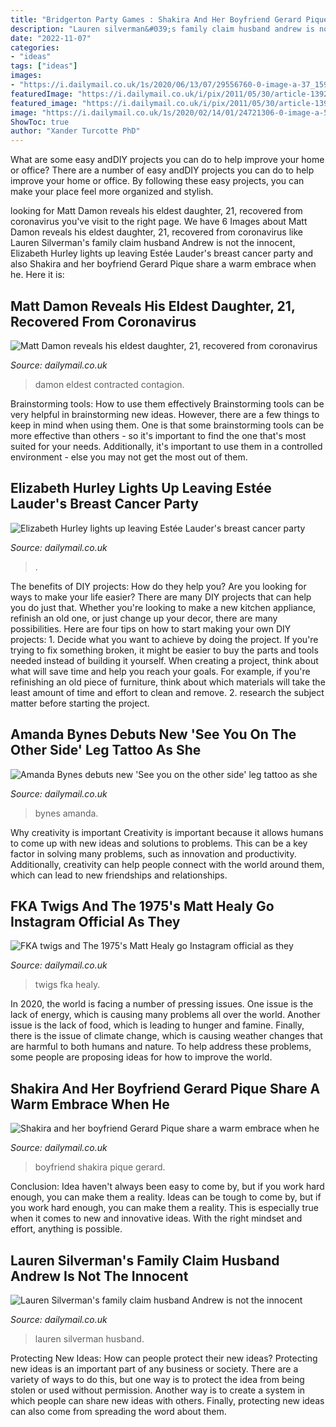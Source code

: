 ```yaml
---
title: "Bridgerton Party Games : Shakira And Her Boyfriend Gerard Pique Share A Warm Embrace When He"
description: "Lauren silverman&#039;s family claim husband andrew is not the innocent"
date: "2022-11-07"
categories:
- "ideas"
tags: ["ideas"]
images:
- "https://i.dailymail.co.uk/1s/2020/06/13/07/29556760-0-image-a-37_1592030314229.jpg"
featuredImage: "https://i.dailymail.co.uk/i/pix/2011/05/30/article-1392300-0C54A2FF00000578-431_1024x615_large.jpg"
featured_image: "https://i.dailymail.co.uk/i/pix/2011/05/30/article-1392300-0C54A2FF00000578-431_1024x615_large.jpg"
image: "https://i.dailymail.co.uk/1s/2020/02/14/01/24721306-0-image-a-50_1581642377731.jpg"
ShowToc: true
author: "Xander Turcotte PhD"
---
```



What are some easy andDIY projects you can do to help improve your home or office?
There are a number of easy andDIY projects you can do to help improve your home or office. By following these easy projects, you can make your place feel more organized and stylish.

	

		
looking for Matt Damon reveals his eldest daughter, 21, recovered from coronavirus you've visit to the right page. We have 6 Images about Matt Damon reveals his eldest daughter, 21, recovered from coronavirus like Lauren Silverman&#039;s family claim husband Andrew is not the innocent, Elizabeth Hurley lights up leaving Estée Lauder&#039;s breast cancer party and also Shakira and her boyfriend Gerard Pique share a warm embrace when he. Here it is:
		
    
## Matt Damon Reveals His Eldest Daughter, 21, Recovered From Coronavirus

<img loading=lazy src="https://i.dailymail.co.uk/1s/2020/05/13/10/28336632-0-image-a-11_1589362162930.jpg" onerror="this.onerror=null;this.src='https://tse3.mm.bing.net/th?id=OIP.GPW0qfV0xAU0bu4oaovHhwHaEc&amp;pid=15.1';" alt="Matt Damon reveals his eldest daughter, 21, recovered from coronavirus">

_Source: dailymail.co.uk_

>damon eldest contracted contagion. 

	

Brainstorming tools: How to use them effectively
Brainstorming tools can be very helpful in brainstorming new ideas. However, there are a few things to keep in mind when using them. One is that some brainstorming tools can be more effective than others - so it's important to find the one that's most suited for your needs. Additionally, it's important to use them in a controlled environment - else you may not get the most out of them.

    
## Elizabeth Hurley Lights Up Leaving Estée Lauder&#039;s Breast Cancer Party

<img loading=lazy src="https://i.dailymail.co.uk/i/pix/2014/10/07/1412679064137_wps_97_7_Oct_2014_LONDON_UK_ELIZ.jpg" onerror="this.onerror=null;this.src='https://tse4.mm.bing.net/th?id=OIP.VJ133TBVNMx5erOCDAbvQQEsC0&amp;pid=15.1';" alt="Elizabeth Hurley lights up leaving Estée Lauder&#039;s breast cancer party">

_Source: dailymail.co.uk_

>. 

	

The benefits of DIY projects: How do they help you?
Are you looking for ways to make your life easier? There are many DIY projects that can help you do just that. Whether you're looking to make a new kitchen appliance, refinish an old one, or just change up your decor, there are many possibilities. Here are four tips on how to start making your own DIY projects: 1. Decide what you want to achieve by doing the project. If you're trying to fix something broken, it might be easier to buy the parts and tools needed instead of building it yourself. When creating a project, think about what will save time and help you reach your goals. For example, if you're refinishing an old piece of furniture, think about which materials will take the least amount of time and effort to clean and remove. 2. research the subject matter before starting the project.

    
## Amanda Bynes Debuts New &#039;See You On The Other Side&#039; Leg Tattoo As She

<img loading=lazy src="https://i.dailymail.co.uk/1s/2020/06/13/07/29556760-0-image-a-37_1592030314229.jpg" onerror="this.onerror=null;this.src='https://tse4.mm.bing.net/th?id=OIP.sQwiSOMeT6rwrWIGn-3SpwHaEc&amp;pid=15.1';" alt="Amanda Bynes debuts new &#039;See you on the other side&#039; leg tattoo as she">

_Source: dailymail.co.uk_

>bynes amanda. 

	

Why creativity is important
Creativity is important because it allows humans to come up with new ideas and solutions to problems. This can be a key factor in solving many problems, such as innovation and productivity. Additionally, creativity can help people connect with the world around them, which can lead to new friendships and relationships.

    
## FKA Twigs And The 1975&#039;s Matt Healy Go Instagram Official As They

<img loading=lazy src="https://i.dailymail.co.uk/1s/2020/02/14/01/24721306-0-image-a-50_1581642377731.jpg" onerror="this.onerror=null;this.src='https://tse3.mm.bing.net/th?id=OIP.U09uICBNuoDCAP2nduH2zwHaEc&amp;pid=15.1';" alt="FKA twigs and The 1975&#039;s Matt Healy go Instagram official as they">

_Source: dailymail.co.uk_

>twigs fka healy. 

	

In 2020, the world is facing a number of pressing issues. One issue is the lack of energy, which is causing many problems all over the world. Another issue is the lack of food, which is leading to hunger and famine. Finally, there is the issue of climate change, which is causing weather changes that are harmful to both humans and nature. To help address these problems, some people are proposing ideas for how to improve the world.

    
## Shakira And Her Boyfriend Gerard Pique Share A Warm Embrace When He

<img loading=lazy src="https://i.dailymail.co.uk/i/pix/2011/05/30/article-1392300-0C54A2FF00000578-431_1024x615_large.jpg" onerror="this.onerror=null;this.src='https://tse4.mm.bing.net/th?id=OIP.VERJLb4Ca1soY8l5aJijoQHaEc&amp;pid=15.1';" alt="Shakira and her boyfriend Gerard Pique share a warm embrace when he">

_Source: dailymail.co.uk_

>boyfriend shakira pique gerard. 

	

Conclusion: Idea haven't always been easy to come by, but if you work hard enough, you can make them a reality.
Ideas can be tough to come by, but if you work hard enough, you can make them a reality. This is especially true when it comes to new and innovative ideas. With the right mindset and effort, anything is possible.

    
## Lauren Silverman&#039;s Family Claim Husband Andrew Is Not The Innocent

<img loading=lazy src="https://i.dailymail.co.uk/i/pix/2013/08/04/article-2384385-1B24BE92000005DC-673_1024x615_large.jpg" onerror="this.onerror=null;this.src='https://tse2.mm.bing.net/th?id=OIP.0n01d18YxtBvwQNHymtCBAEsC0&amp;pid=15.1';" alt="Lauren Silverman&#039;s family claim husband Andrew is not the innocent">

_Source: dailymail.co.uk_

>lauren silverman husband. 

	

Protecting New Ideas: How can people protect their new ideas?
Protecting new ideas is an important part of any business or society. There are a variety of ways to do this, but one way is to protect the idea from being stolen or used without permission. Another way is to create a system in which people can share new ideas with others. Finally, protecting new ideas can also come from spreading the word about them.

